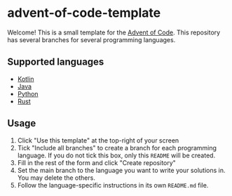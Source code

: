 # advent-of-code-template
Welcome! This is a small template for the [Advent of Code](https://adventofcode.com). This repository has several branches for several programming languages.

## Supported languages
- [Kotlin](https://github.com/770grappenmaker/advent-of-code-template/tree/kotlin)
- [Java](https://github.com/770grappenmaker/advent-of-code-template/tree/java)
- [Python](https://github.com/770grappenmaker/advent-of-code-template/tree/python)
- [Rust](https://github.com/770grappenmaker/advent-of-code-template/tree/rust)

## Usage
1. Click "Use this template" at the top-right of your screen
2. Tick "Include all branches" to create a branch for each programming language. If you do not tick this box, only this `README` will be created.
3. Fill in the rest of the form and click "Create repository"
4. Set the main branch to the language you want to write your solutions in. You may delete the others.
5. Follow the language-specific instructions in its own `README.md` file.
